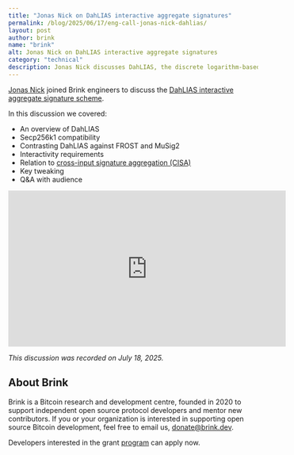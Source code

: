 ```yaml
---
title: "Jonas Nick on DahLIAS interactive aggregate signatures"
permalink: /blog/2025/06/17/eng-call-jonas-nick-dahlias/
layout: post
author: brink
name: "brink"
alt: Jonas Nick on DahLIAS interactive aggregate signatures
category: "technical"
description: Jonas Nick discusses DahLIAS, the discrete logarithm-based interactive aggregate signature scheme.
---
```


[Jonas Nick][jonas] joined Brink engineers to discuss the [DahLIAS interactive
aggregate signature scheme][dahlias paper].

In this discussion we covered:

- An overview of DahLIAS
- Secp256k1 compatibility
- Contrasting DahLIAS against FROST and MuSig2
- Interactivity requirements
- Relation to [cross-input signature aggregation (CISA)][cisa research]
- Key tweaking
- Q&A with audience

<iframe width="560" height="315" src="https://www.youtube.com/embed/T2UEYJlMzmA?si=lfGOmC_idsZ8K33s" title="YouTube video player" frameborder="0" allow="accelerometer; autoplay; clipboard-write; encrypted-media; gyroscope; picture-in-picture; web-share" referrerpolicy="strict-origin-when-cross-origin" allowfullscreen></iframe>

_This discussion was recorded on July 18, 2025._

## About Brink

Brink is a Bitcoin research and development centre, founded in 2020 to support
independent open source protocol developers and mentor new contributors. If you
or your organization is interested in supporting open source Bitcoin
development, feel free to email us, [donate@brink.dev][donate].

Developers interested in the grant [program][programs] can apply now.

[jonas]: https://x.com/n1ckler
[dahlias paper]: https://eprint.iacr.org/2025/692.pdf
[cisa research]: https://cisaresearch.org/
[donate]: mailto:donate@brink.dev
[programs]: /programs
